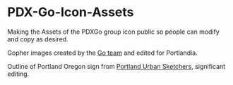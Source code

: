 PDX-Go-Icon-Assets
==================

Making the Assets of the PDXGo group icon public so people can modify and copy as desired.

Gopher images created by the [Go team](http://blog.golang.org/gopher) and edited for Portlandia.

Outline of Portland Oregon sign from [Portland Urban Sketchers](http://workshops.urbansketchers.org/2012/04/location-sketching-in-watercolor.html), significant editing.
